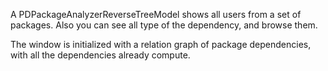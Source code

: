 A PDPackageAnalyzerReverseTreeModel shows all users from a set of packages. Also you can see all type of the dependency, and browse them.

The window is initialized with a relation graph of package dependencies, with all the dependencies already compute.
